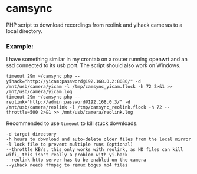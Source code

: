 # camsync
PHP script to download recordings from reolink and yihack cameras to a local directory.

### Example:

I have something similar in my crontab on a router running openwrt and an ssd connected to its usb port. The script should also work on Windows.

```
timeout 29m ~/camsync.php --yihack="http://yicam:password@192.168.0.2:8080/" -d /mnt/usb/camera/yicam -l /tmp/camsync_yicam.flock -h 72 2>&1 >> /mnt/usb/camera/yicam.log
timeout 29m ~/camsync.php --reolink="http://admin:password@192.168.0.3/" -d /mnt/usb/camera/reolink -l /tmp/camsync_reolink.flock -h 72 --throttle=500 2>&1 >> /mnt/usb/camera/reolink.log
```

Recommended to use `timeout` to kill stuck downloads.

```
-d target directory
-h hours to download and auto-delete older files from the local mirror
-l lock file to prevent multiple runs (optional)
--throttle KB/s, this only works with reolink, as HD files can kill wifi, this isn't really a problem with yi-hack
--reolink http server has to be enabled on the camera
--yihack needs ffmpeg to remux bogus mp4 files
```
